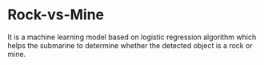 # Rock-vs-Mine
It is a machine learning model based on logistic regression algorithm which helps the submarine to determine whether the detected object is  a rock or mine. 
